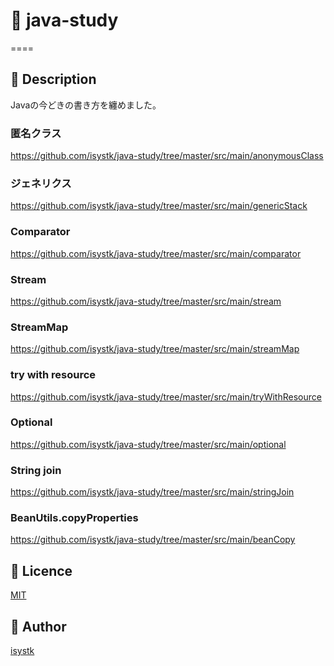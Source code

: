 # 🌙 java-study

====

## 📗 Description

Javaの今どきの書き方を纏めました。

### 匿名クラス
https://github.com/isystk/java-study/tree/master/src/main/anonymousClass

### ジェネリクス
https://github.com/isystk/java-study/tree/master/src/main/genericStack

### Comparator
https://github.com/isystk/java-study/tree/master/src/main/comparator

### Stream 
https://github.com/isystk/java-study/tree/master/src/main/stream

### StreamMap
https://github.com/isystk/java-study/tree/master/src/main/streamMap

### try with resource
https://github.com/isystk/java-study/tree/master/src/main/tryWithResource

### Optional
https://github.com/isystk/java-study/tree/master/src/main/optional

### String join
https://github.com/isystk/java-study/tree/master/src/main/stringJoin

### BeanUtils.copyProperties
https://github.com/isystk/java-study/tree/master/src/main/beanCopy


## 🎫 Licence

[MIT](https://github.com/isystk/java-springboot-gradle/blob/master/LICENSE)

## 👀 Author

[isystk](https://github.com/isystk)


